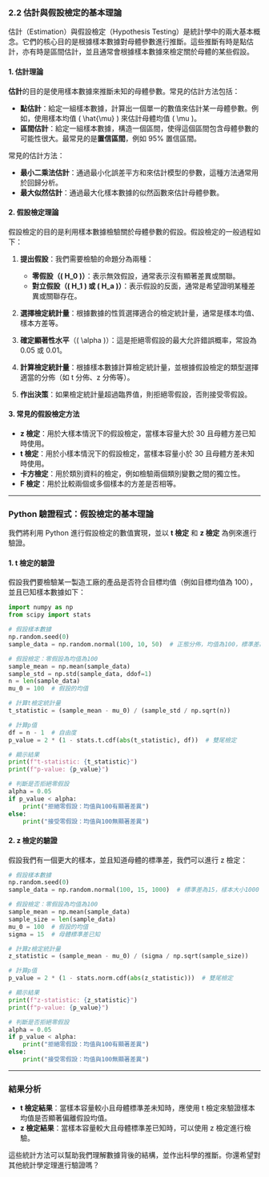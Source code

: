 ### 2.2 估計與假設檢定的基本理論

估計（Estimation）與假設檢定（Hypothesis Testing）是統計學中的兩大基本概念。它們的核心目的是根據樣本數據對母體參數進行推斷。這些推斷有時是點估計，亦有時是區間估計，並且通常會根據樣本數據來檢定關於母體的某些假設。

#### 1. 估計理論

**估計**的目的是使用樣本數據來推斷未知的母體參數。常見的估計方法包括：
- **點估計**：給定一組樣本數據，計算出一個單一的數值來估計某一母體參數。例如，使用樣本均值 \( \hat{\mu} \) 來估計母體均值 \( \mu \)。
- **區間估計**：給定一組樣本數據，構造一個區間，使得這個區間包含母體參數的可能性很大。最常見的是**置信區間**，例如 95% 置信區間。

常見的估計方法：
- **最小二乘法估計**：通過最小化誤差平方和來估計模型的參數，這種方法通常用於回歸分析。
- **最大似然估計**：通過最大化樣本數據的似然函數來估計母體參數。

#### 2. 假設檢定理論

假設檢定的目的是利用樣本數據檢驗關於母體參數的假設。假設檢定的一般過程如下：
1. **提出假設**：我們需要檢驗的命題分為兩種：
   - **零假設（\( H_0 \)）**：表示無效假設，通常表示沒有顯著差異或關聯。
   - **對立假設（\( H_1 \) 或 \( H_a \)）**：表示假設的反面，通常是希望證明某種差異或關聯存在。
   
2. **選擇檢定統計量**：根據數據的性質選擇適合的檢定統計量，通常是樣本均值、樣本方差等。

3. **確定顯著性水平**（\( \alpha \)）：這是拒絕零假設的最大允許錯誤概率，常設為 0.05 或 0.01。

4. **計算檢定統計量**：根據樣本數據計算檢定統計量，並根據假設檢定的類型選擇適當的分佈（如 t 分佈、z 分佈等）。

5. **作出決策**：如果檢定統計量超過臨界值，則拒絕零假設，否則接受零假設。

#### 3. 常見的假設檢定方法

- **z 檢定**：用於大樣本情況下的假設檢定，當樣本容量大於 30 且母體方差已知時使用。
- **t 檢定**：用於小樣本情況下的假設檢定，當樣本容量小於 30 且母體方差未知時使用。
- **卡方檢定**：用於類別資料的檢定，例如檢驗兩個類別變數之間的獨立性。
- **F 檢定**：用於比較兩個或多個樣本的方差是否相等。

---

### Python 驗證程式：假設檢定的基本理論

我們將利用 Python 進行假設檢定的數值實現，並以 **t 檢定** 和 **z 檢定** 為例來進行驗證。

#### 1. t 檢定的驗證

假設我們要檢驗某一製造工廠的產品是否符合目標均值（例如目標均值為 100），並且已知樣本數據如下：

```python
import numpy as np
from scipy import stats

# 假設樣本數據
np.random.seed(0)
sample_data = np.random.normal(100, 10, 50)  # 正態分佈，均值為100，標準差為10，樣本大小50

# 假設檢定：零假設為均值為100
sample_mean = np.mean(sample_data)
sample_std = np.std(sample_data, ddof=1)
n = len(sample_data)
mu_0 = 100  # 假設的均值

# 計算t檢定統計量
t_statistic = (sample_mean - mu_0) / (sample_std / np.sqrt(n))

# 計算p值
df = n - 1  # 自由度
p_value = 2 * (1 - stats.t.cdf(abs(t_statistic), df))  # 雙尾檢定

# 顯示結果
print(f"t-statistic: {t_statistic}")
print(f"p-value: {p_value}")

# 判斷是否拒絕零假設
alpha = 0.05
if p_value < alpha:
    print("拒絕零假設：均值與100有顯著差異")
else:
    print("接受零假設：均值與100無顯著差異")
```

#### 2. z 檢定的驗證

假設我們有一個更大的樣本，並且知道母體的標準差，我們可以進行 z 檢定：

```python
# 假設樣本數據
np.random.seed(0)
sample_data = np.random.normal(100, 15, 1000)  # 標準差為15，樣本大小1000

# 假設檢定：零假設為均值為100
sample_mean = np.mean(sample_data)
sample_size = len(sample_data)
mu_0 = 100  # 假設的均值
sigma = 15  # 母體標準差已知

# 計算z檢定統計量
z_statistic = (sample_mean - mu_0) / (sigma / np.sqrt(sample_size))

# 計算p值
p_value = 2 * (1 - stats.norm.cdf(abs(z_statistic)))  # 雙尾檢定

# 顯示結果
print(f"z-statistic: {z_statistic}")
print(f"p-value: {p_value}")

# 判斷是否拒絕零假設
alpha = 0.05
if p_value < alpha:
    print("拒絕零假設：均值與100有顯著差異")
else:
    print("接受零假設：均值與100無顯著差異")
```

---

### 結果分析

- **t 檢定結果**：當樣本容量較小且母體標準差未知時，應使用 t 檢定來驗證樣本均值是否顯著偏離假設均值。
- **z 檢定結果**：當樣本容量較大且母體標準差已知時，可以使用 z 檢定進行檢驗。

這些統計方法可以幫助我們理解數據背後的結構，並作出科學的推斷。你還希望對其他統計學定理進行驗證嗎？